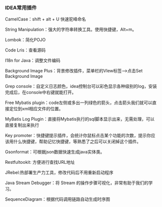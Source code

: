 ### IDEA常用插件
CamelCase：shift + alt + U 快速驼峰命名

String Manipulation：强大的字符串转换工具。使用快捷键，Alt+m。

Lombok：简化POJO

Code Lris：查看源码

I18n for Java：调整文件编码

Background Image Plus：背景修改插件，菜单栏的VIew标签-->点击Set Background Image

Grep console：自定义日志颜色，idea控制台可以彩色显示各种级别的log，安装完成后，在console中右键就能打开。

Free Mybatis plugin：code左侧或多出一列绿色的箭头，点击箭头我们就可以直接定位到xml相应文件的位置。

MyBatis Log Plugin：直接将Mybatis执行的sql脚本显示出来，无需处理，可以直接复制出来执行

Key promoter：快捷键提示插件，会统计你鼠标点击某个功能的次数，提示你应该用什么快捷键，帮助记忆快捷键，等熟悉了之后可以关闭掉这个插件。

Gsonformat：可根据json数据快速生成java实体类。

Restfultookit: 方便进行查找URL地址

JRebel:热部署生产力工具，修改代码后不用重新启动程序

Java Stream Debugger：将 Stream 的操作步骤可视化，非常有助于我们的学习。

SequenceDiagram：根据代码调用链路自动生成时序图